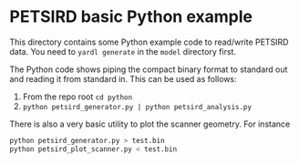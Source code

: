 # PETSIRD basic Python example

This directory contains some Python example code to read/write PETSIRD data. You need to `yardl generate` in the `model` directory first.

The Python code shows piping the compact binary format to standard out and
reading it from standard in. This can be used as follows:

1. From the repo root `cd python`
1. `python petsird_generator.py | python petsird_analysis.py`

There is also a very basic utility to plot the scanner geometry. For instance

```sh
python petsird_generator.py > test.bin
python petsird_plot_scanner.py < test.bin
```
